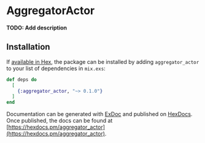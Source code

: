 # AggregatorActor

**TODO: Add description**

## Installation

If [available in Hex](https://hex.pm/docs/publish), the package can be installed
by adding `aggregator_actor` to your list of dependencies in `mix.exs`:

```elixir
def deps do
  [
    {:aggregator_actor, "~> 0.1.0"}
  ]
end
```

Documentation can be generated with [ExDoc](https://github.com/elixir-lang/ex_doc)
and published on [HexDocs](https://hexdocs.pm). Once published, the docs can
be found at [https://hexdocs.pm/aggregator_actor](https://hexdocs.pm/aggregator_actor).

